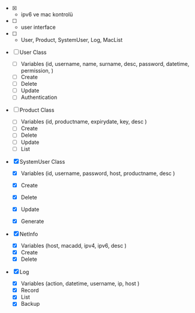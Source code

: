 - [x] - ipv6 ve mac kontrolü
- [ ] - user interface
- [ ] - User, Product, SystemUser, Log, MacList

- [ ] User Class
    - [ ] Variables (id, username, name, surname, desc, password, datetime, permission,  )
    - [ ] Create
    - [ ] Delete
    - [ ] Update
    - [ ] Authentication

- [ ] Product Class
    - [ ] Variables (id, productname, expirydate, key, desc )
    - [ ] Create
    - [ ] Delete
    - [ ] Update
    - [ ] List

- [x] SystemUser Class
    - [x] Variables (id, username, password, host, productname, desc )
    - [x] Create
    - [x] Delete
    - [x] Update
    - [x] Generate


- [x] NetInfo
    - [x] Variables (host, macadd, ipv4, ipv6, desc )
    - [x] Create
    - [x] Delete

- [x] Log
    - [x] Variables (action, datetime, username, ip, host )
    - [x] Record
    - [x] List
    - [x] Backup
